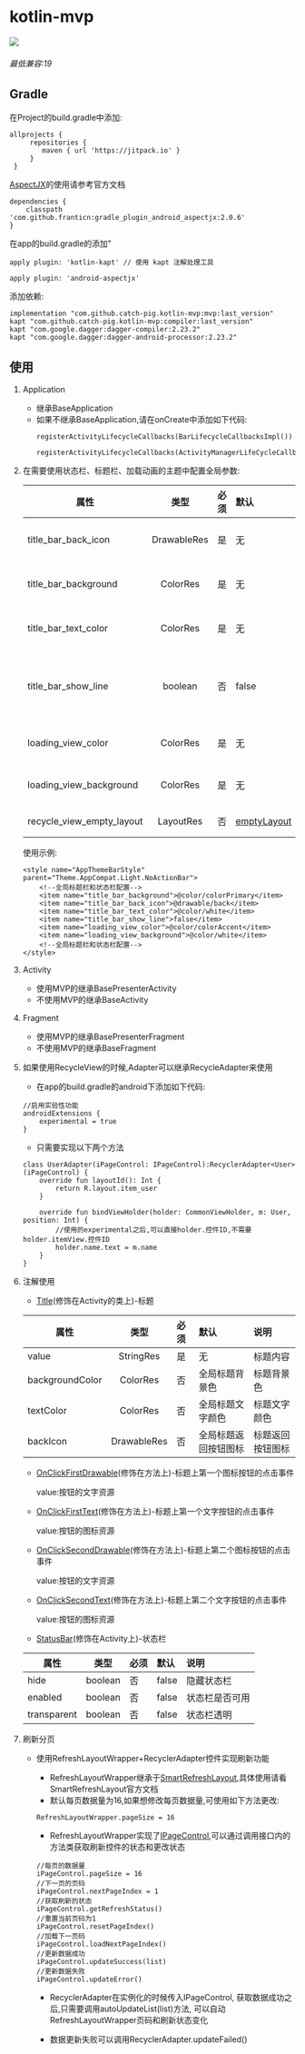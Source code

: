 # kotlin-mvp
[![](https://jitpack.io/v/catch-pig/kotlin-mvp.svg)](https://jitpack.io/#catch-pig/kotlin-mvp)

###### 最低兼容:19
## Gradle
在Project的build.gradle中添加:
```
allprojects {
     repositories {
 	    maven { url 'https://jitpack.io' }
     }
 }
```
    
[AspectJX](https://github.com/HujiangTechnology/gradle_plugin_android_aspectjx)的使用请参考官方文档
    
```
dependencies {
    classpath 'com.github.franticn:gradle_plugin_android_aspectjx:2.0.6'
}
```
在app的build.gradle的添加"
```
apply plugin: 'kotlin-kapt' // 使用 kapt 注解处理工具

apply plugin: 'android-aspectjx'
```
添加依赖:
```
implementation "com.github.catch-pig.kotlin-mvp:mvp:last_version"
kapt "com.github.catch-pig.kotlin-mvp:compiler:last_version"
kapt "com.google.dagger:dagger-compiler:2.23.2"
kapt "com.google.dagger:dagger-android-processor:2.23.2"
```
## 使用

1. Application
     * 继承BaseApplication
     * 如果不继承BaseApplication,请在onCreate中添加如下代码:
        ```
        registerActivityLifecycleCallbacks(BarLifecycleCallbacksImpl())
        
        registerActivityLifecycleCallbacks(ActivityManagerLifeCycleCallbacksImpl())
        ```
2. 在需要使用状态栏、标题栏、加载动画的主题中配置全局参数:
    
    |属性|类型|必须|默认|说明|
    |---|:---:|:---|:---|:---|
    |title_bar_back_icon|DrawableRes|是|无|标题栏的返回图标|
    |title_bar_background|ColorRes|是|无|标题栏的背景色|
    |title_bar_text_color|ColorRes|是|无|标题栏的文字颜色|
    |title_bar_show_line|boolean|否|false|标题栏的下方的线条是否显示|
    |loading_view_color|ColorRes|是|无|loading动画颜色|
    |loading_view_background|ColorRes|是|无|loading动画背景色|
    |recycle_view_empty_layout|LayoutRes|否|[emptyLayout](./mvp/src/main/res/layout/view_load_empty.xml)|列表空页面|

    使用示例:
    ```
    <style name="AppThemeBarStyle" parent="Theme.AppCompat.Light.NoActionBar">
        <!--全局标题栏和状态栏配置-->
        <item name="title_bar_background">@color/colorPrimary</item>
        <item name="title_bar_back_icon">@drawable/back</item>
        <item name="title_bar_text_color">@color/white</item>
        <item name="title_bar_show_line">false</item>
        <item name="loading_view_color">@color/colorAccent</item>
        <item name="loading_view_background">@color/white</item>
        <!--全局标题栏和状态栏配置-->
    </style>
    ```
3. Activity
    * 使用MVP的继承BasePresenterActivity
    * 不使用MVP的继承BaseActivity
4. Fragment
    * 使用MVP的继承BasePresenterFragment
    * 不使用MVP的继承BaseFragment
5. 如果使用RecycleView的时候,Adapter可以继承RecycleAdapter来使用
    * 在app的build.gradle的android下添加如下代码:
    ```
    //启用实验性功能
    androidExtensions {
        experimental = true
    }
    ```
    * 只需要实现以下两个方法
    ```
    class UserAdapter(iPageControl: IPageControl):RecyclerAdapter<User>(iPageControl) {
        override fun layoutId(): Int {
            return R.layout.item_user
        }
    
        override fun bindViewHolder(holder: CommonViewHolder, m: User, position: Int) {
            //使用的experimental之后,可以直接holder.控件ID,不需要holder.itemView.控件ID
            holder.name.text = m.name
        }
    }
    ```
6. 注解使用
    * [Title](./annotation/src/main/java/com/catchpig/annotation/Title.kt)(修饰在Activity的类上)-标题
    
    |属性|类型|必须|默认|说明|
    |---|:---:|:---|:---|:---|
    |value|StringRes|是|无|标题内容|
    |backgroundColor|ColorRes|否|全局标题背景色|标题背景色|
    |textColor|ColorRes|否|全局标题文字颜色|标题文字颜色|
    |backIcon|DrawableRes|否|全局标题返回按钮图标|标题返回按钮图标|

    * [OnClickFirstDrawable](./annotation/src/main/java/com/catchpig/annotation/OnClickFirstDrawable.kt)(修饰在方法上)-标题上第一个图标按钮的点击事件
    
        value:按钮的文字资源
    
    * [OnClickFirstText](./annotation/src/main/java/com/catchpig/annotation/OnClickFirstText.kt)(修饰在方法上)-标题上第一个文字按钮的点击事件
    
        value:按钮的图标资源
    
    * [OnClickSecondDrawable](./annotation/src/main/java/java/com/catchpig/annotation/OnClickSecondDrawable.kt)(修饰在方法上)-标题上第二个图标按钮的点击事件
    
        value:按钮的文字资源
    
    * [OnClickSecondText](./annotation/src/main/java/com/catchpig/annotation/OnClickSecondText.kt)(修饰在方法上)-标题上第二个文字按钮的点击事件
    
        value:按钮的图标资源
    
    * [StatusBar](./annotation/src/main/java/com/catchpig/annotation/StatusBar.kt)(修饰在Activity上)-状态栏
    
    |属性|类型|必须|默认|说明|
    |---|:---:|:---|:---|:---|
    |hide|boolean|否|false|隐藏状态栏|
    |enabled|boolean|否|false|状态栏是否可用|
    |transparent|boolean|否|false|状态栏透明|
    
7. 刷新分页
    
    * 使用RefreshLayoutWrapper+RecyclerAdapter控件实现刷新功能
        
        * RefreshLayoutWrapper继承于[SmartRefreshLayout](https://github.com/scwang90/SmartRefreshLayout),具体使用请看SmartRefreshLayout官方文档
        * 默认每页数据量为16,如果想修改每页数据量,可使用如下方法更改:
        ```
        RefreshLayoutWrapper.pageSize = 16
        ```
        * RefreshLayoutWrapper实现了[IPageControl](./mvp/src/main/java/com/catchpig/mvp/widget/refresh/IPageControl.kt),可以通过调用接口内的方法类获取刷新控件的状态和更改状态
        
        ```
        //每页的数据量
        iPageControl.pageSize = 16
        //下一页的页码
        iPageControl.nextPageIndex = 1
        //获取刷新的状态
        iPageControl.getRefreshStatus()
        //重置当前页码为1
        iPageControl.resetPageIndex()
        //加载下一页码
        iPageControl.loadNextPageIndex()
        //更新数据成功
        iPageControl.updateSuccess(list)
        //更新数据失败
        iPageControl.updateError()
        ```
        * RecyclerAdapter在实例化的时候传入IPageControl,
        获取数据成功之后,只需要调用autoUpdateList(list)方法,
        可以自动RefreshLayoutWrapper页码和刷新状态变化
        
        * 数据更新失败可以调用RecyclerAdapter.updateFailed()
        